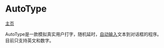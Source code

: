 # AutoType
[主页](https://dev-coco.github.io/)

AutoType是一款模拟真实用户打字，随机延时，[自动输入](https://dev-coco.github.io/blog/Auto-Type.html)文本到对话框的程序。目前只支持英文和数字。
